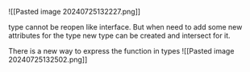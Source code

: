 ![[Pasted image 20240725132227.png]]

type cannot be reopen like interface. But when need to add some new attributes for the type new type can be created and intersect for it.

There is a new way to express the function in types
![[Pasted image 20240725132502.png]]
